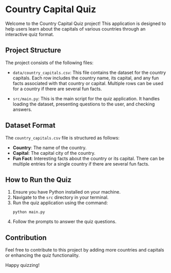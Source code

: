 # Country Capital Quiz

Welcome to the Country Capital Quiz project! This application is designed to help users learn about the capitals of various countries through an interactive quiz format.

## Project Structure

The project consists of the following files:

- `data/country_capitals.csv`: This file contains the dataset for the country capitals. Each row includes the country name, its capital, and any fun facts associated with that country or capital. Multiple rows can be used for a country if there are several fun facts.
  
- `src/main.py`: This is the main script for the quiz application. It handles loading the dataset, presenting questions to the user, and checking answers.

## Dataset Format

The `country_capitals.csv` file is structured as follows:

- **Country**: The name of the country.
- **Capital**: The capital city of the country.
- **Fun Fact**: Interesting facts about the country or its capital. There can be multiple entries for a single country if there are several fun facts.

## How to Run the Quiz

1. Ensure you have Python installed on your machine.
2. Navigate to the `src` directory in your terminal.
3. Run the quiz application using the command:
   ```
   python main.py
   ```
4. Follow the prompts to answer the quiz questions.

## Contribution

Feel free to contribute to this project by adding more countries and capitals or enhancing the quiz functionality. 

Happy quizzing!